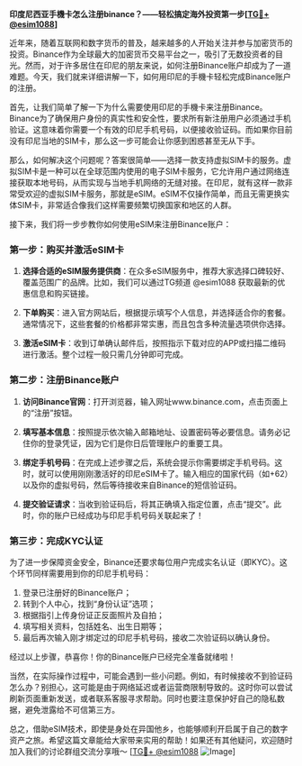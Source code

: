 **印度尼西亚手機卡怎么注册binance？——轻松搞定海外投资第一步[[TG💪+ @esim1088](https://t.me/s/esim1088)]**

近年来，随着互联网和数字货币的普及，越来越多的人开始关注并参与加密货币的投资。Binance作为全球最大的加密货币交易平台之一，吸引了无数投资者的目光。然而，对于许多居住在印尼的朋友来说，如何注册Binance账户却成为了一道难题。今天，我们就来详细讲解一下，如何用印尼的手機卡轻松完成Binance账户的注册。

首先，让我们简单了解一下为什么需要使用印尼的手機卡来注册Binance。Binance为了确保用户身份的真实性和安全性，要求所有新注册用户必须通过手机验证。这意味着你需要一个有效的印尼手机号码，以便接收验证码。而如果你目前没有印尼当地的SIM卡，那么这一步可能会让你感到困惑甚至无从下手。

那么，如何解决这个问题呢？答案很简单——选择一款支持虚拟SIM卡的服务。虚拟SIM卡是一种可以在全球范围内使用的电子SIM卡服务，它允许用户通过网络连接获取本地号码，从而实现与当地手机网络的无缝对接。在印尼，就有这样一款非常受欢迎的虚拟SIM卡服务，那就是eSIM。eSIM不仅操作简单，而且无需更换实体SIM卡，非常适合像我们这样需要频繁切换国家和地区的人群。

接下来，我们将一步步教你如何使用eSIM来注册Binance账户：

### 第一步：购买并激活eSIM卡

1. **选择合适的eSIM服务提供商**：在众多eSIM服务中，推荐大家选择口碑较好、覆盖范围广的品牌。比如，我们可以通过TG频道 @esim1088 获取最新的优惠信息和购买链接。
   
2. **下单购买**：进入官方网站后，根据提示填写个人信息，并选择适合你的套餐。通常情况下，这些套餐的价格都非常实惠，而且包含多种流量选项供你选择。

3. **激活eSIM卡**：收到订单确认邮件后，按照指示下载对应的APP或扫描二维码进行激活。整个过程一般只需几分钟即可完成。

### 第二步：注册Binance账户

1. **访问Binance官网**：打开浏览器，输入网址www.binance.com，点击页面上的“注册”按钮。

2. **填写基本信息**：按照提示依次输入邮箱地址、设置密码等必要信息。请务必记住你的登录凭证，因为它们是你日后管理账户的重要工具。

3. **绑定手机号码**：在完成上述步骤之后，系统会提示你需要绑定手机号码。这时，就可以使用刚刚激活好的印尼eSIM卡了。输入相应的国家代码（如+62）以及你的虚拟号码，然后等待接收来自Binance的短信验证码。

4. **提交验证请求**：当收到验证码后，将其正确填入指定位置，点击“提交”。此时，你的账户已经成功与印尼手机号码关联起来了！

### 第三步：完成KYC认证

为了进一步保障资金安全，Binance还要求每位用户完成实名认证（即KYC）。这个环节同样需要用到你的印尼手机号码：

1. 登录已注册好的Binance账户；
2. 转到个人中心，找到“身份认证”选项；
3. 根据指引上传身份证正反面照片及自拍；
4. 填写相关资料，包括姓名、出生日期等；
5. 最后再次输入刚才绑定过的印尼手机号码，接收二次验证码以确认身份。

经过以上步骤，恭喜你！你的Binance账户已经完全准备就绪啦！

当然，在实际操作过程中，可能会遇到一些小问题。例如，有时候接收不到验证码怎么办？别担心，这可能是由于网络延迟或者运营商限制导致的。这时你可以尝试刷新页面重新发送，或者联系客服寻求帮助。同时也要注意保护好自己的隐私数据，避免泄露给不可信第三方。

总之，借助eSIM技术，即使是身处在异国他乡，也能够顺利开启属于自己的数字资产之旅。希望这篇文章能给大家带来实用的帮助！如果还有其他疑问，欢迎随时加入我们的讨论群组交流分享哦～ [[TG💪+ @esim1088](https://t.me/s/esim1088) ![Image](https://i.postimg.cc/4NQfJmqS/Snipaste-2025-05-13-00-14-12.png)]